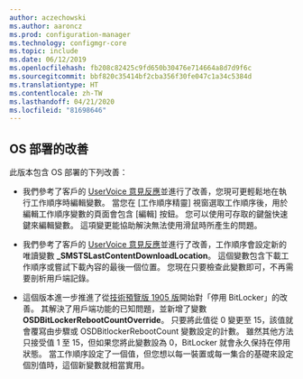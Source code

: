 ```yaml
---
author: aczechowski
ms.author: aaroncz
ms.prod: configuration-manager
ms.technology: configmgr-core
ms.topic: include
ms.date: 06/12/2019
ms.openlocfilehash: fb208c82425c9fd650b30476e714664a8d7d9f6c
ms.sourcegitcommit: bbf820c35414bf2cba356f30fe047c1a34c5384d
ms.translationtype: HT
ms.contentlocale: zh-TW
ms.lasthandoff: 04/21/2020
ms.locfileid: "81698646"
---
```

## <a name="improvements-to-os-deployment"></a><a name="bkmk_osd"></a> OS 部署的改善

此版本包含 OS 部署的下列改善：

- 我們參考了客戶的 [UserVoice 意見反應](https://configurationmanager.uservoice.com/forums/300492-ideas/suggestions/18751582-keyboard-support-for-edit-task-sequence-variables)並進行了改善，您現可更輕鬆地在執行工作順序時編輯變數。 當您在 [工作順序精靈] 視窗選取工作順序後，用於編輯工作順序變數的頁面會包含 [編輯]  按鈕。 您可以使用可存取的鍵盤快速鍵來編輯變數。 這項變更能協助解決無法使用滑鼠時所產生的問題。<!-- 4668846 -->

- 我們參考了客戶的 [UserVoice 意見反應](https://configurationmanager.uservoice.com/forums/300492-ideas/suggestions/20172811-display-what-distribution-point-is-being-used-duri)並進行了改善，工作順序會設定新的唯讀變數 **_SMSTSLastContentDownloadLocation**。 這個變數包含下載工作順序或嘗試下載內容的最後一個位置。 您現在只要檢查此變數即可，不再需要剖析用戶端記錄。<!-- 2840337 -->

- 這個版本進一步推進了從[技術預覽版 1905 版](../../technical-preview-1905.md#bkmk_osd)開始對「停用 BitLocker」的改善。 其解決了用戶端功能的已知問題，並新增了變數 **OSDBitLockerRebootCountOverride**。 只要將此值從 0 變更至 15，該值就會覆寫由步驟或 OSDBitlockerRebootCount 變數設定的計數。 雖然其他方法只接受值 1 至 15，但如果您將此變數設為 0，BitLocker 就會永久保持在停用狀態。 當工作順序設定了一個值，但您想以每一裝置或每一集合的基礎來設定個別值時，這個新變數就相當實用。<!-- 4512937 -->
